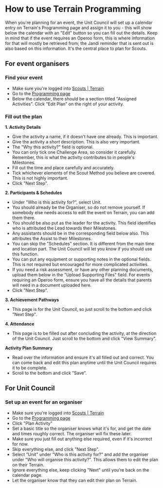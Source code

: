 # How to use Terrain Programming

When you're planning for an event, the Unit Council will set up a calendar entry on Terrain's Programming page and assign it to you - this will show below the calendar with an "Edit" button so you can fill out the details. Keep in mind that if the event requires an Operoo form, this is where information for that will mostly be retrieved from; the Jandi reminder that is sent out is also based on this information. It's the central place to plan for Scouts.

## For event organisers

### Find your event
- Make sure you're logged into [Scouts \| Terrain](https://terrain.scouts.com.au/)
- Go to the [Programming page](https://terrain.scouts.com.au/programming)
- Below the calendar, there should be a section titled "Assigned Activities". Click "Edit Plan" on the right of your activity.

### Fill out the plan

**1. Activity Details**

- Give the activity a name, if it doesn't have one already. This is important.
- Give the activity a *short* description. This is also very important.
- The "Why this activity?" field is optional.
- You can only tick one Challenge Area, so consider it carefully. Remember, this is what the activity contributes to in people's Milestones.
- Fill out the time and place carefully and accurately.
- Tick whichever elements of the Scout Method you believe are covered. This is not highly important.
- Click "Next Step".

**2. Participants & Schedules**

- Under "Who is this activity for?", select Unit.
- You should already be the Organiser, so do not remove yourself. If somebody else needs access to edit the event on Terrain, you can add them there.
- You should be also put as the leader for the activity. This field identifies who is attributed the Lead towards their Milestones.
- Any assistants should be in the corresponding field below also. This attributes the Assist to their Milestones.
- You can skip the "Schedules" section. It is different from the main time and location part. The Unit Council will let you know if you should use this function.
- You can put any equipment or supporting notes in the optional fields. This is not required but encouraged for more complicated activities.
- If you need a risk assessment, or have any other planning documents, upload them below in the "Upload Supporting Files" field. For events requiring an Operoo form, ensure you have all the details that parents will need in a document uploaded here.
- Click "Next Step".

**3. Achievement Pathways**

- This page is for the Unit Council, so just scroll to the bottom and click "Next Step".

**4. Attendance**

- This page is to be filled out after concluding the activity, at the direction of the Unit Council. Just scroll to the bottom and click "View Summary".

**Activity Plan Summary**

- Read over the information and ensure it's all filled out and correct. You can come back and edit this plan anytime until the Unit Council requires it to be complete.
- Scroll to the bottom and click "Save".

## For Unit Council

### Set up an event for an organiser

- Make sure you're logged into [Scouts | Terrain](https://terrain.scouts.com.au/)
- Go to the [Programming page](https://terrain.scouts.com.au/programming)
- Click "Plan Activity"
- Set a basic title so the organiser knows what it's for, and get the date and times roughly correct. The organiser will fix these later.
- Make sure you just fill out anything else required, even if it's incorrect for now.
- Skip everything else, and click "Next Step".
- Select "Unit" under "Who is this activity for?" and add the organiser under "Who will organise this activity?". This allows them to edit the plan on their Terrain.
- Ignore everything else, keep clicking "Next" until you're back on the calendar page.
- Let the organiser know that they can edit their plan on Terrain.
